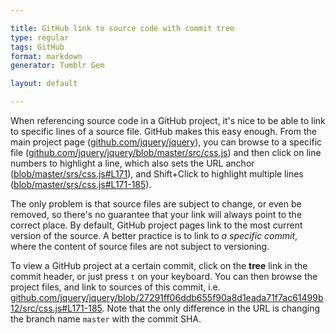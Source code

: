 ```yaml
---

title: GitHub link to source code with commit tree
type: regular
tags: GitHub
format: markdown
generator: Tumblr Gem

layout: default

---
```


When referencing source code in a GitHub project, it's nice to be able to link to specific lines of a source file. GitHub makes this easy enough. From the main project page ([github.com/jquery/jquery](https://github.com/jquery/jquery)), you can browse to a specific file ([github.com/jquery/jquery/blob/master/src/css.js](https://github.com/jquery/jquery/blob/master/src/css.js)) and then click on line numbers to highlight a line, which also sets the URL anchor ([blob/master/srs/css.js#L171](https://github.com/jquery/jquery/blob/master/src/css.js#L171)), and Shift+Click to highlight multiple lines ([blob/master/srs/css.js#L171-185](https://github.com/jquery/jquery/blob/master/src/css.js#L171-185)).

The only problem is that source files are subject to change, or even be removed, so there's no guarantee that your link will always point to the correct place. By default, GitHub project pages link to the most current version of the source. A better practice is to link to _a specific commit_, where the content of source files are not subject to versioning.

To view a GitHub project at a certain commit, click on the **tree** link in the commit header, or just press `t` on your keyboard. You can then browse the project files, and link to sources of this commit, i.e. [github.com/jquery/jquery/blob/27291ff06ddb655f90a8d1eada71f7ac61499b12/src/css.js#L171-185](https://github.com/jquery/jquery/blob/27291ff06ddb655f90a8d1eada71f7ac61499b12/src/css.js#L171-185). Note that the only difference in the URL is changing the branch name `master` with the commit SHA.